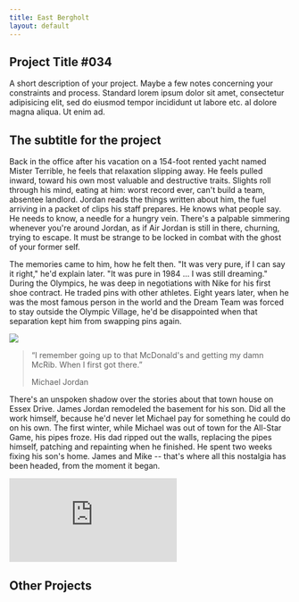 ```yaml
---
title: East Bergholt
layout: default
---
```


<article class="bg-white">
    <div class="vh-75 cover bg-center" style="background-image: url(https://data.fitzmuseum.cam.ac.uk/imagestore/portfolio/F25982D9_7CB9_CFFF_028E_8BBFC531887C/588/729/large_P_1489_R_mas.jpg);"></div>
    <div class="ph4 ph5-m ph6-l">
      <div class="pv5 f4 f2-ns measure center">
        <h1 class="fw6 f1 fl w-100 black-70 mt0 mb3 avenir">Project Title #034</h1>
        <p class="db lh-copy black-70 serif fw1 mv0 f4 f3-m f2-l measure baskerville">
          A short description of your project. Maybe a few notes concerning your
          constraints and process.  Standard lorem ipsum dolor sit amet, consectetur adipisicing
          elit, sed do eiusmod tempor incididunt ut labore etc. al dolore magna
          aliqua. Ut enim ad.
        </p>
      </div>
      <div class="cf mw8 center">
        <div class='fl w-33 w-50-m w-33-l pr2 pr2-l'>
          <div class="pv6 cover bg-center" style="background: url(http://mrmrs.github.io/photos/002.jpg);"></div>
        </div>
        <div class='fl w-33 w-50-m w-33-l ph3 pr0-m ph3-l'>
          <div class="pv6 cover bg-center" style="background-image: url(http://mrmrs.github.io/photos/003.jpg);"></div>
        </div>
        <div class='fl w-33 w-100-m w-33-l pl2 pl0-m pl2-l mt4-m'>
          <div class="pv6 cover bg-center" style="background-image: url(http://mrmrs.github.io/photos/004.jpg);"></div>
        </div>
      </div>
      <div class="measure f3 center mv5 black-70">
        <h1 class="fw6 f3 avenir">The subtitle for the project</h1>
        <p class="lh-copy measure f4 f3-ns black-70 baskerville">
          Back in the office after his vacation on a 154-foot rented yacht named Mister Terrible, he feels that relaxation slipping away. He feels pulled inward, toward his own most valuable and destructive traits. Slights roll through his mind, eating at him: worst record ever, can't build a team, absentee landlord. Jordan reads the things written about him, the fuel arriving in a packet of clips his staff prepares. He knows what people say. He needs to know, a needle for a hungry vein. There's a palpable simmering whenever you're around Jordan, as if Air Jordan is still in there, churning, trying to escape. It must be strange to be locked in combat with the ghost of your former self.
        </p>
        <p class="lh-copy measure f4 f3-ns black-70 baskerville">
          The memories came to him, how he felt then. "It was very pure, if I can say it right," he'd explain later. "It was pure in 1984 … I was still dreaming." During the Olympics, he was deep in negotiations with Nike for his first shoe contract. He traded pins with other athletes. Eight years later, when he was the most famous person in the world and the Dream Team was forced to stay outside the Olympic Village, he'd be disappointed when that separation kept him from swapping pins again.
        </p>
      </div>
      <img src="http://mrmrs.github.io/photos/005.jpg" class="db w-100"/>
      <blockquote class="mh0 pr0 mt5">
        <p class="f2 f1-l fw1 mv0 tc lh-title baskerville">
          “I remember going up to that McDonald's and getting my damn McRib. When I first got there.”
        </p>
        <p class="tc f6 gray">
          Michael Jordan
        </p>
      </blockquote>
      <div class="measure f4 f3-ns center mv5 black-70">
        <p class="lh-copy measure f3 black-70 baskerville">
          There's an unspoken shadow over the stories about that town house on Essex Drive. James Jordan remodeled the basement for his son. Did all the work himself, because he'd never let Michael pay for something he could do on his own. The first winter, while Michael was out of town for the All-Star Game, his pipes froze. His dad ripped out the walls, replacing the pipes himself, patching and repainting when he finished. He spent two weeks fixing his son's home. James and Mike -- that's where all this nostalgia has been headed, from the moment it began.
        </p>
        <div class="aspect-ratio aspect-ratio--16x9 mv5">
          <iframe src="https://www.youtube.com/embed/LAr6oAKieHk" class="aspect-ratio--object" frameborder="0" webkitallowfullscreen mozallowfullscreen allowfullscreen></iframe>
        </div>
      </div>
    </div>
  </article>
  <section class="cf mt5 pv5 bt b--black-05 ph6-l">
    <h1 class="tc f5 ttu fw6 tracked mb4 avenir">Other Projects</h1>
    <a href="#0" class="fl w-third w-25-ns border-box overflow-hidden ba bw2 white" title="">
      <div class="grow cover bg-center pv5 pv6-l" style="background-image:url(https://s3-us-west-2.amazonaws.com/prnt/hw-080411-cargo_960.jpg);"></div>
    </a>
    <a href="#0" class="fl w-third w-25-ns border-box overflow-hidden  ba bw2 white" title="">
      <div class="grow cover bg-top pv5 pv6-l" style="background-image:url(https://s3-us-west-2.amazonaws.com/prnt/hwspringtour-cargo_960-1.jpg);"></div>
    </a>
    <a href="#0" class="fl w-third w-25-ns border-box overflow-hidden ba bw2 white" title="">
      <div class="grow cover bg-top pv5 pv6-l" style="background-image:url(https://s3-us-west-2.amazonaws.com/prnt/cc010611.s_960.jpg);"></div>
    </a>
    <a href="#0" class="fl w-100 w-25-ns border-box overflow-hidden ba bw2 white" title="">
      <div class="grow cover bg-top pv5 pv6-l" style="background-image:url(https://s3-us-west-2.amazonaws.com/prnt/adam-stern-031209_960-2.jpg);"></div>
    </a>
    <a href="#0" class="fl w-50 border-box overflow-hidden ba bw2 white" title="">
      <div class="grow cover bg-center pv5 pv7-l" style="background-image:url(https://s3-us-west-2.amazonaws.com/prnt/zh170311.4.cargo_960.jpg);"></div>
    </a>
    <a href="#0" class="fl w-50 border-box overflow-hidden ba bw2 white" title="">
      <div class="grow cover bg-center pv5 pv7-l" style="background-image:url(https://s3-us-west-2.amazonaws.com/prnt/hw090911_960.jpg);"></div>
    </a>
  </section>
